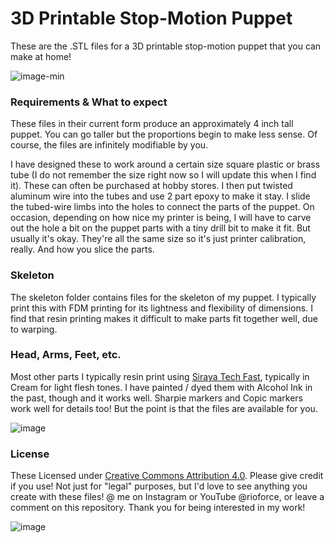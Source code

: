 
# 3D Printable Stop-Motion Puppet

These are the .STL files for a 3D printable stop-motion puppet that you can make at home!

![image-min](https://github.com/user-attachments/assets/c21b21ea-f523-48e2-9e0a-6200ce315d14)

### Requirements & What to expect
These files in their current form produce an approximately 4 inch tall puppet. You can go taller but the proportions begin to make less sense. Of course, the files are infinitely modifiable by you.

I have designed these to work around a certain size square plastic or brass tube (I do not remember the size right now so I will update this when I find it). These can often be purchased at hobby stores. I then put twisted aluminum wire into the tubes and use 2 part epoxy to make it stay. I slide the tubed-wire limbs into the holes to connect the parts of the puppet. On occasion, depending on how nice my printer is being, I will have to carve out the hole a bit on the puppet parts with a tiny drill bit to make it fit. But usually it's okay. They're all the same size so it's just printer calibration, really. And how you slice the parts.

### Skeleton
The skeleton folder contains files for the skeleton of my puppet. I typically print this with FDM printing for its lightness and flexibility of dimensions. I find that resin printing makes it difficult to make parts fit together well, due to warping.

### Head, Arms, Feet, etc.
Most other parts I typically resin print using [Siraya Tech Fast](https://siraya.tech/products/fast-abs-like?variant=40080399990893), typically in Cream for light flesh tones. I have painted / dyed them with Alcohol Ink in the past, though and it works well. Sharpie markers and Copic markers work well for details too! But the point is that the files are available for you.

![image](https://github.com/user-attachments/assets/7be83a8a-ea66-44db-a3e1-9c76bf0e6007)


### License
These Licensed under [Creative Commons Attribution 4.0](https://creativecommons.org/licenses/by/4.0/). Please give credit if you use! Not just for "legal" purposes, but I'd love to see anything you create with these files! @ me on Instagram or YouTube @rioforce, or leave a comment on this repository. Thank you for being interested in my work!

![image](https://github.com/user-attachments/assets/2cdd2f99-e358-4f9a-bbbb-2bd34926248b)


